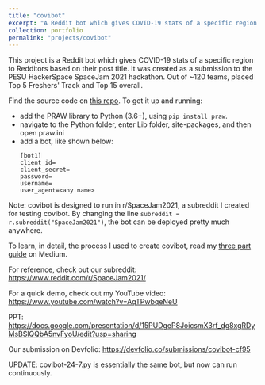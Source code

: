 ```yaml
---
title: "covibot"
excerpt: "A Reddit bot which gives COVID-19 stats of a specific region to Redditors based on their post title."
collection: portfolio
permalink: "projects/covibot"
---
```


This project is a Reddit bot which gives COVID-19 stats of a specific region to Redditors based on their post title.
It was created as a submission to the PESU HackerSpace SpaceJam 2021 hackathon.
Out of ~120 teams, placed Top 5 Freshers' Track and Top 15 overall.

Find the source code on [this repo](https://github.com/ashishkulkarnii/covibot).
To get it up and running:
- add the PRAW library to Python (3.6+), using ```pip install praw```.
- navigate to the Python folder, enter Lib folder, site-packages, and then open praw.ini
- add a bot, like shown below:
    ```
    [bot1]
    client_id=
    client_secret=
    password=
    username=
    user_agent=<any name>
    ```

Note: covibot is designed to run in r/SpaceJam2021, a subreddit I created for testing covibot. 
By changing the line ```subreddit = r.subreddit("SpaceJam2021")```, the bot can be deployed pretty much anywhere.


To learn, in detail, the process I used to create covibot, read my [three part guide](/articles/reddit-bot) on Medium. 

For reference, check out our subreddit: https://www.reddit.com/r/SpaceJam2021/

For a quick demo, check out my YouTube video: https://www.youtube.com/watch?v=AqTPwbqeNeU

PPT: https://docs.google.com/presentation/d/15PUDgeP8JoicsmX3rf_dg8xgRDyMsBSlQQbA5nvFyoU/edit?usp=sharing

Our submission on Devfolio: https://devfolio.co/submissions/covibot-cf95


UPDATE: covibot-24-7.py is essentially the same bot, but now can run continuously. 
